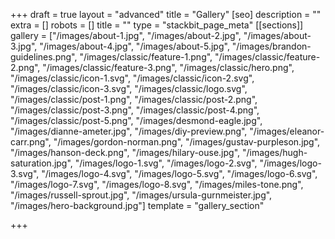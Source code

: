 +++
draft = true
layout = "advanced"
title = "Gallery"
[seo]
description = ""
extra = []
robots = []
title = ""
type = "stackbit_page_meta"
[[sections]]
gallery = ["/images/about-1.jpg", "/images/about-2.jpg", "/images/about-3.jpg", "/images/about-4.jpg", "/images/about-5.jpg", "/images/brandon-guidelines.png", "/images/classic/feature-1.png", "/images/classic/feature-2.png", "/images/classic/feature-3.png", "/images/classic/hero.png", "/images/classic/icon-1.svg", "/images/classic/icon-2.svg", "/images/classic/icon-3.svg", "/images/classic/logo.svg", "/images/classic/post-1.png", "/images/classic/post-2.png", "/images/classic/post-3.png", "/images/classic/post-4.png", "/images/classic/post-5.png", "/images/desmond-eagle.jpg", "/images/dianne-ameter.jpg", "/images/diy-preview.png", "/images/eleanor-carr.png", "/images/gordon-norman.png", "/images/gustav-purpleson.jpg", "/images/hanson-deck.png", "/images/hilary-ouse.jpg", "/images/hugh-saturation.jpg", "/images/logo-1.svg", "/images/logo-2.svg", "/images/logo-3.svg", "/images/logo-4.svg", "/images/logo-5.svg", "/images/logo-6.svg", "/images/logo-7.svg", "/images/logo-8.svg", "/images/miles-tone.png", "/images/russell-sprout.jpg", "/images/ursula-gurnmeister.jpg", "/images/hero-background.jpg"]
template = "gallery_section"

+++
